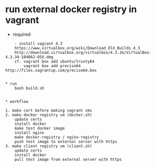 # run external docker registry in vagrant

* required
```
	- install vagrant 4.3
	https://www.virtualbox.org/wiki/Download_Old_Builds_4_3
	http://download.virtualbox.org/virtualbox/4.3.34/VirtualBox-4.3.34-104062-OSX.dmg
	cf. vagrant box add ubuntu/trusty64
		vagrant box add precise64 http://files.vagrantup.com/precise64.box


* run		
	bash build.sh
	
	
* workflow
```
	1. make cert before making vagrant vms
	2. make docker registry vm (docker.sh)
		update certs
		install docker
		make test docker image
		install nginx
		make docker-registry / nginx-registry
		push test image to external server with https
	3. make client registry vm (client.sh)
		update certs
		install docker
		pull test image from external server with https

